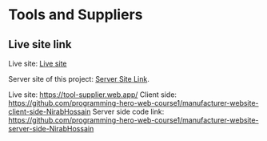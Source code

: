# Tools and Suppliers

## Live site link

Live site: [Live site](https://tool-supplier.web.app/)

Server site of this project: [Server Site Link](https://github.com/programming-hero-web-course1/manufacturer-website-server-side-NirabHossain).



Live site: https://tool-supplier.web.app/
Client side: https://github.com/programming-hero-web-course1/manufacturer-website-client-side-NirabHossain
Server side code link: https://github.com/programming-hero-web-course1/manufacturer-website-server-side-NirabHossain


